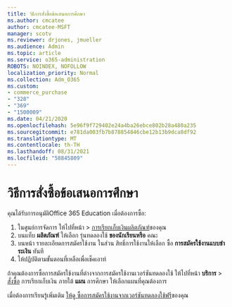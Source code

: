 ```yaml
---
title: วิธีการสั่งซื้อข้อเสนอการศึกษา
ms.author: cmcatee
author: cmcatee-MSFT
manager: scotv
ms.reviewer: drjones, jmueller
ms.audience: Admin
ms.topic: article
ms.service: o365-administration
ROBOTS: NOINDEX, NOFOLLOW
localization_priority: Normal
ms.collection: Adm_O365
ms.custom:
- commerce_purchase
- "328"
- "369"
- "1500009"
ms.date: 04/21/2020
ms.openlocfilehash: 5e96f9f729402e24a4ba26ebce802b28a480a235
ms.sourcegitcommit: e781da003fb7b878854846cbe12b13b9dca8df92
ms.translationtype: MT
ms.contentlocale: th-TH
ms.lasthandoff: 08/31/2021
ms.locfileid: "58845809"
---
```

# <a name="how-to-purchase-an-education-offer"></a>วิธีการสั่งซื้อข้อเสนอการศึกษา

คุณได้รับการอนุมัติOffice 365 Education เมื่อต้องการซื้อ:
  
1. ในศูนย์การจัดการ ให้ไปที่หน้า \> [การเรียกเก็บเงินผลิตภัณฑ์](https://go.microsoft.com/fwlink/p/?linkid=842054)ของคุณ
2. บนแท็บ **ผลิตภัณฑ์** ให้เลือก รุ่นทดลองใช้ **ของนักเรียนหรือ** คณะ
3. บนหน้า รายละเอียดการสมัครใช้งาน ในส่วน สิทธิ์การใช้งานให้เลือก ซื้อ **การสมัครใช้งานแบบชําระเงิน** ทันที
4. ให้ปฏิบัติตามขั้นตอนที่เหลือเพื่อเช็คเอาท์

ถ้าคุณต้องการซื้อการสมัครใช้งานที่ต่างจากการสมัครใช้งานเวอร์ชันทดลองใช้ ให้ไปที่หน้า **บริการ** \> [สั่งซื้อ](https://go.microsoft.com/fwlink/p/?linkid=868433) การเรียกเก็บเงิน ภายใต้ **แผน** การศึกษา ให้เลือกแผนที่คุณต้องการ

เมื่อต้องการเรียนรู้เพิ่มเติม [ให้ดู ซื้อการสมัครใช้งานจากเวอร์ชันทดลองใช้ฟรี](https://docs.microsoft.com/microsoft-365/commerce/try-or-buy-microsoft-365#buy-a-subscription-from-your-free-trial)ของคุณ